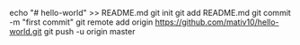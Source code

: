 echo "# hello-world" >> README.md
git init
git add README.md
git commit -m "first commit"
git remote add origin https://github.com/mativ10/hello-world.git
git push -u origin master
